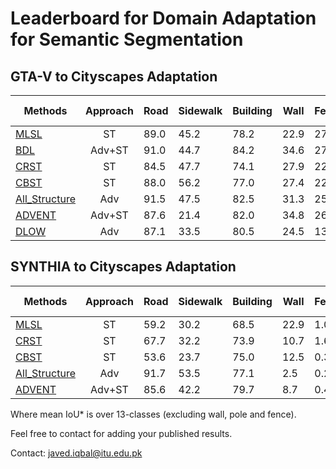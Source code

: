 # Leaderboard for Domain Adaptation for Semantic Segmentation


## GTA-V to Cityscapes Adaptation

| Methods        | Approach        | Road  | Sidewalk | Building | Wall | Fence | Pole | T.Light | T.Sign | Vegitation | Terrain | Sky | Person | Rider | Car | Truck | Bus | Train | Motorcycle | Bicycle | mean IoU |
| -------------- |:---------------:| ----- | -------- | -------- | ---- | ----- | ---- | -------- | ------- | ---------- | ------- | --- | ------ | ----- | --- | ----- | --- | ----- | ---------- | ------- | -------- |
| [MLSL](https://arxiv.org/abs/1909.13776) |ST| 89.0 | 45.2 | 78.2 | 22.9 | 27.3 | 37.4 | 46.1 | 43.8 | 82.9 | 18.6 | 61.2 | 60.4 | 26.7 | 85.4 | 35.9 | 44.9 | 36.4 | 37.2 | 49.3 | 49.0 |
| [BDL](https://arxiv.org/abs/1904.10620) |Adv+ST| 91.0 | 44.7 | 84.2 | 34.6 | 27.6 | 30.2 | 36.0 | 36.0 | 85.0 | 43.6 | 83.0 | 58.6 | 31.6 | 83.3 | 35.3 | 49.7 | 3.3 | 28.8 | 35.6 | 48.5 |
| [CRST](https://arxiv.org/abs/1908.09822) |ST| 84.5 | 47.7 | 74.1 | 27.9 | 22.1 | 43.8 | 46.5 | 37.8 | 83.7 | 22.7 | 56.1 | 56.8 | 26.8 | 81.7 | 22.5 | 46.2 | 27.5 | 32.3 | 47.9 | 46.8 |
| [CBST](http://openaccess.thecvf.com/content_ECCV_2018/papers/Yang_Zou_Unsupervised_Domain_Adaptation_ECCV_2018_paper.pdf) |ST| 88.0 | 56.2 | 77.0 | 27.4 | 22.4 | 40.7 | 47.3 | 40.9 | 82.4 | 21.6 | 60.3 | 50.2 | 20.4 | 83.8 | 35.0 | 51.0 | 15.2 | 20.6 | 37.0 | 46.2 |
| [All_Structure](http://openaccess.thecvf.com/content_CVPR_2019/papers/Chang_All_About_Structure_Adapting_Structural_Information_Across_Domains_for_Boosting_CVPR_2019_paper.pdf) |Adv| 91.5 | 47.5 | 82.5 | 31.3 | 25.6 | 33.0 | 33.7 | 25.8 | 82.7 | 28.8 | 82.7 | 62.4 | 30.8 | 85.2 | 27.7 | 34.5 | 6.4 | 25.2 | 24.4 | 45.4 |
| [ADVENT](https://arxiv.org/abs/1811.12833) |Adv+ST| 87.6 | 21.4 | 82.0 | 34.8 | 26.2 | 28.5 | 35.6 | 23.0 | 84.5 | 35.1 | 76.2 | 58.6 | 30.7 | 84.8 | 34.2 | 43.4 | 0.4 | 28.4 | 35.3 | 44.8 |
| [DLOW](https://arxiv.org/abs/1812.05418) |Adv| 87.1 | 33.5 | 80.5 | 24.5 | 13.2 | 29.8 | 29.5 | 26.6 | 82.6 | 26.7 | 81.8 | 55.9 | 25.3 | 78.0 | 33.5 | 38.7 | 0.0 | 22.9 | 34.5 | 42.3 |




## SYNTHIA to Cityscapes Adaptation

| Methods        | Approach        | Road  | Sidewalk | Building | Wall | Fence | Pole | T.Light | T.Sign | Vegitation | Sky | Person | Rider | Car | Bus | Motorcycle | Bicycle | mean IoU | mean IoU* |
| -------------- |:---------------:| ----- | -------- | -------- | ---- | ----- | ---- | ------- | ------ | ---------- | --- | ------ | ----- | --- | --- | ---------- | ------- | -------- | --------- |
| [MLSL](https://arxiv.org/abs/1909.13776) |ST| 59.2 | 30.2 | 68.5 | 22.9 | 1.0 | 36.2 | 32.7 | 28.3 | 86.2 | 75.4 | 68.6 | 27.7 | 82.7 | 26.3 | 24.3 | 52.7 | 45.2 | 51.0 |
| [CRST](https://arxiv.org/abs/1908.09822) |ST| 67.7 | 32.2 | 73.9 | 10.7 | 1.6 | 37.4 | 22.2 | 31.2 | 80.8 | 80.5 | 60.8 | 29.1 | 82.8 | 25.0 | 19.4 | 45.3 | 43.8 | 50.1 |
| [CBST](http://openaccess.thecvf.com/content_ECCV_2018/papers/Yang_Zou_Unsupervised_Domain_Adaptation_ECCV_2018_paper.pdf) |ST| 53.6 | 23.7 | 75.0 | 12.5 | 0.3 | 36.4 | 23.5 | 26.3 | 84.8 | 74.7 | 67.2 | 17.5 | 84.5 | 28.4 | 15.2 | 55.8 | 42.5 | 48.4 |
| [All_Structure](http://openaccess.thecvf.com/content_CVPR_2019/papers/Chang_All_About_Structure_Adapting_Structural_Information_Across_Domains_for_Boosting_CVPR_2019_paper.pdf) |Adv| 91.7 | 53.5 | 77.1 | 2.5 | 0.2 | 27.1 | 6.2 | 7.6 | 78.4 | 81.2 | 55.8 | 19.2 | 82.3 | 30.3 | 17.1 | 34.3 | 41.5 | 48.7 |
| [ADVENT](https://arxiv.org/abs/1811.12833) |Adv+ST| 85.6 | 42.2 | 79.7 | 8.7 | 0.4 | 25.9 | 5.4 | 8.1 | 80.4 | 84.1 | 57.9 | 23.8 | 73.3 | 36.4 | 14.2 | 33.0 | 41.2 | 48.0 |

Where mean IoU* is over 13-classes (excluding wall, pole and fence).


Feel free to contact  for adding your published results.

Contact: javed.iqbal@itu.edu.pk
